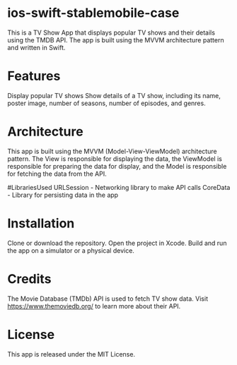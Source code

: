 # ios-swift-stablemobile-case

This is a TV Show App that displays popular TV shows and their details using the TMDB API. The app is built using the MVVM architecture pattern and written in Swift.

# Features
Display popular TV shows
Show details of a TV show, including its name, poster image, number of seasons, number of episodes, and genres.
# Architecture
This app is built using the MVVM (Model-View-ViewModel) architecture pattern. 
The View is responsible for displaying the data, the ViewModel is responsible for preparing the data for display, and the Model is responsible for fetching the data from the API.

#LibrariesUsed
URLSession - Networking library to make API calls
CoreData - Library for persisting data in the app
# Installation
Clone or download the repository.
Open the project in Xcode.
Build and run the app on a simulator or a physical device.
# Credits
The Movie Database (TMDb) API is used to fetch TV show data. Visit https://www.themoviedb.org/ to learn more about their API.
# License
This app is released under the MIT License.
